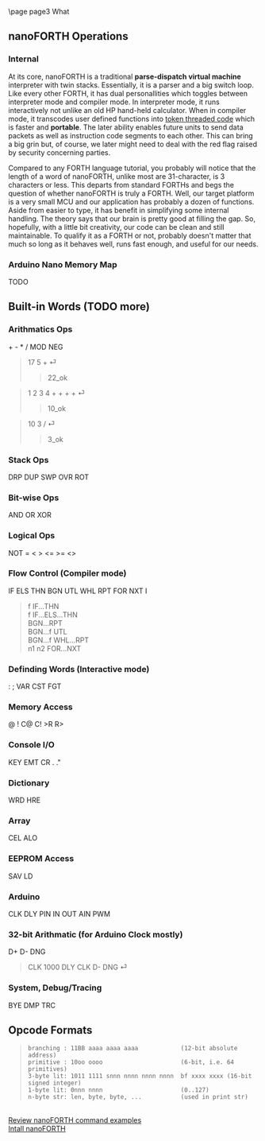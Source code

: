 \page page3 What

## nanoFORTH Operations
### Internal
At its core, nanoFORTH is a traditional **parse-dispatch virtual machine** interpreter with twin stacks. Essentially, it is a parser and a big switch loop. Like every other FORTH, it has dual personallities which toggles between interpreter mode and compiler mode. In interpreter mode, it runs interactively not unlike an old HP hand-held calculator. When in compiler mode, it transcodes user defined functions into <a href="https://www.complang.tuwien.ac.at/forth/threaded-code.html#what" target="_blank">token threaded code</a> which is faster and **portable**. The later ability enables future units to send data packets as well as instruction code segments to each other. This can bring a big grin but, of course, we later might need to deal with the red flag raised by security concerning parties.

Compared to any FORTH language tutorial, you probably will notice that the length of a word of nanoFORTH, unlike most are 31-character, is 3 characters or less. This departs from standard FORTHs and begs the question of whether nanoFORTH is truly a FORTH. Well, our target platform is a very small MCU and our application has probably a dozen of functions. Aside from easier to type, it has benefit in simplifying some internal handling. The theory says that our brain is pretty good at filling the gap. So, hopefully, with a little bit creativity, our code can be clean and still maintainable. To qualify it as a FORTH or not, probably doesn't matter that much so long as it behaves well, runs fast enough, and useful for our needs.

### Arduino Nano Memory Map
TODO

## Built-in Words (TODO more)
### Arithmatics Ops
\+ - * / MOD NEG
> 17 5 + ⏎
>> 22_ok

> 1 2 3 4 + + + + ⏎
>> 10_ok

> 10 3 / ⏎
>> 3_ok

### Stack Ops
DRP DUP SWP OVR ROT

### Bit-wise Ops
AND OR XOR

### Logical Ops
NOT = < > <= >= <>

### Flow Control (Compiler mode)
IF ELS THN BGN UTL WHL RPT FOR NXT I
> f IF...THN<br/>
> f IF...ELS...THN<br/>
> BGN...RPT<br/>
> BGN...f UTL<br/>
> BGN...f WHL...RPT<br/>
> n1 n2 FOR...NXT

### Definding Words (Interactive mode)
: ; VAR CST FGT

### Memory Access
@ ! C@ C! >R R>

### Console I/O
KEY EMT CR . .\"

### Dictionary
WRD HRE

### Array
CEL ALO

### EEPROM Access
SAV LD

### Arduino
CLK DLY PIN IN OUT AIN PWM

### 32-bit Arithmatic (for Arduino Clock mostly)
D+ D- DNG
> CLK 1000 DLY CLK D- DNG ⏎

### System, Debug/Tracing
BYE DMP TRC

## Opcode Formats
>    `branching : 11BB aaaa aaaa aaaa            (12-bit absolute address)`<br>
>    `primitive : 10oo oooo                      (6-bit, i.e. 64 primitives)`<br>
>    `3-byte lit: 1011 1111 snnn nnnn nnnn nnnn  bf xxxx xxxx (16-bit signed integer)`<br>
>    `1-byte lit: 0nnn nnnn                      (0..127)`<br>
>    `n-byte str: len, byte, byte, ...           (used in print str)`<br>

<br/>
<a href="page1.html">Review nanoFORTH command examples</a><br/>
<a href="page2.html">Intall nanoFORTH</a>




